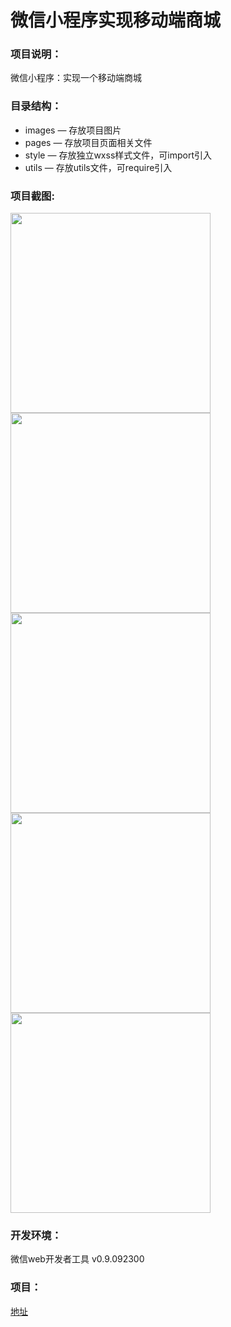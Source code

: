 # 微信小程序实现移动端商城
### 项目说明：
微信小程序：实现一个移动端商城  

### 目录结构：
- images — 存放项目图片
- pages — 存放项目页面相关文件
- style — 存放独立wxss样式文件，可import引入
- utils — 存放utils文件，可require引入

### 项目截图:

<img src="https://github.com/liuxuanqiang/wechat-weapp-mall/blob/master/images/screenshots/screenshorts-01.png" width="320px" style="display:inline;">
    
<img src="https://github.com/liuxuanqiang/wechat-weapp-mall/blob/master/images/screenshots/screenshorts-05.png" width="320px" style="display:inline;">

<img src="https://github.com/liuxuanqiang/wechat-weapp-mall/blob/master/images/screenshots/screenshorts-02.png" width="320px" style="display:inline;">

<img src="https://github.com/liuxuanqiang/wechat-weapp-mall/blob/master/images/screenshots/screenshorts-03.png" width="320px" style="display:inline;">

<img src="https://github.com/liuxuanqiang/wechat-weapp-mall/blob/master/images/screenshots/screenshorts-04.png" width="320px" style="display:inline;">

### 开发环境：
微信web开发者工具 v0.9.092300

### 项目：
[地址](https://github.com/liuxuanqiang/wechat-weapp-mall)
